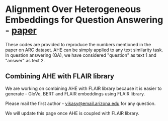 # Alignment Over Heterogeneous Embeddings for Question Answering - [paper](https://www.aclweb.org/anthology/N19-1274)

These codes are provided to reproduce the numbers mentioned in the paper on ARC dataset. 
AHE can be simply applied to any text similarity task. In question answering (QA), we have considered "question" as text 1 and "answer" as text 2. 

## Combining AHE with FLAIR library

We are working on combining AHE with FLAIR library because it is easier to generate - GloVe, BERT and FLAIR embeddings using FLAIR library. 

Please mail the first author - vikasy@email.arizona.edu  for any question. 

We will update this page once AHE is coupled with FLAIR library. 

